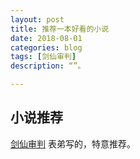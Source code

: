 ```yaml
---
layout: post
title: 推荐一本好看的小说
date: 2018-08-01
categories: blog
tags: [剑仙审判]
description: “”。

---
```


## 小说推荐

[剑仙审判](http://www.ihuaben.com/book/1558390.html?hmsr=share-write-8996865)
表弟写的，特意推荐。
